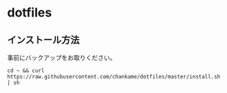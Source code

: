 # dotfiles

## インストール方法
事前にバックアップをお取りください。
```
cd ~ && curl https://raw.githubusercontent.com/chankame/dotfiles/master/install.sh | sh
```
